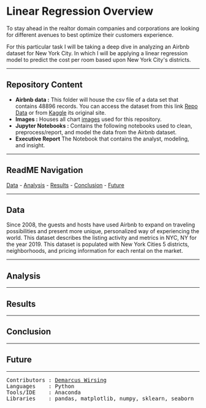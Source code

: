 # Linear Regression Overview 
To stay ahead in the realtor domain companies and corporations are looking for different avenues to best optimize their customers experience.

For this particular task I will be taking a deep dive in analyzing an Airbnb dataset for New York City. In which I will be applying a linear regression model to predict the cost per room based upon New York City's districts.

---
## Repository Content

- <b>Airbnb data :</b> This folder will house the csv file of a data set that contains 48896 records. You can access the dataset from this link <a href=https://github.com/marcusw0602/DATA_602_Intro_DataAnalysis_and_Machine_Learning/tree/master/Assignments&Projects/Linear%20Regression%20Model/Data>Repo Data</a> or from <a href=https://www.kaggle.com/dgomonov/new-york-city-airbnb-open-data>Kaggle</a> its original site.
- <b>Images :</b> Houses all chart <a href=https://github.com/marcusw0602/DATA_602_Intro_DataAnalysis_and_Machine_Learning/tree/master/Assignments%26Projects/Linear%20Regression%20Model/Images>images</a> used for this repository.
- <b>Jupyter Notebooks :</b> Contains the following notebooks used to clean, preprocess/report, and model the data from the Airbnb dataset. 
- <b>Executive Report</b> The Notebook that contains the analyst, modeling, and insight.

---
## ReadME Navigation

[Data](https://github.com/marcusw0602/DATA_602_Intro_DataAnalysis_and_Machine_Learning/tree/master/Assignments%26Projects/Linear%20Regression%20Model#Data) -
[Analysis](https://github.com/marcusw0602/DATA_602_Intro_DataAnalysis_and_Machine_Learning/tree/master/Assignments%26Projects/Linear%20Regression%20Model#Analysis) -
[Results](https://github.com/marcusw0602/DATA_602_Intro_DataAnalysis_and_Machine_Learning/tree/master/Assignments%26Projects/Linear%20Regression%20Model#Results) -
[Conclusion](https://github.com/marcusw0602/DATA_602_Intro_DataAnalysis_and_Machine_Learning/tree/master/Assignments%26Projects/Linear%20Regression%20Model#Conclusion) -
[Future](https://github.com/marcusw0602/DATA_602_Intro_DataAnalysis_and_Machine_Learning/tree/master/Assignments%26Projects/Linear%20Regression%20Model#Future)

---
## Data
Since 2008, the guests and hosts have used Airbnb to expand on traveling possibilities and present more unique, personalized way of experiencing the world. This dataset describes the listing activity and metrics in NYC, NY for the year 2019. This dataset is populated with New York Cities 5 districts, neighborhoods, and pricing information for each rental on the market. 

---
## Analysis

---
## Results

---
## Conclusion

---
## Future

---
<pre>
Contributors : <a href=https://github.com/marcusw0602>Demarcus Wirsing</a>
Languages    : Python
Tools/IDE    : Anaconda
Libraries    : pandas, matplotlib, numpy, sklearn, seaborn
</pre>
